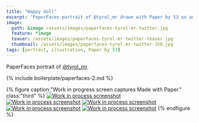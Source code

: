 ```yaml
---
title: "Happy doll"
excerpt: "PaperFaces portrait of @tyrol_mr drawn with Paper by 53 on an iPad."
image: 
  path: &image /assets/images/paperfaces-tyrol-mr-twitter.jpg 
  feature: *image
  teaser: /assets/images/paperfaces-tyrol-mr-twitter-teaser.jpg
  thumbnail: /assets/images/paperfaces-tyrol-mr-twitter-150.jpg
tags: [portrait, illustration, Paper by 53]
---
```


PaperFaces portrait of [@tyrol_mr](https://twitter.com/tyrol_mr).

{% include boilerplate/paperfaces-2.md %}

{% figure caption:"Work in progress screen captures Made with Paper." class:"third" %}
[![Work in process screenshot](/assets/images/paperfaces-tyrol-mr-process-1-600.jpg)](/assets/images/paperfaces-tyrol-mr-process-1-lg.jpg) [![Work in process screenshot](/assets/images/paperfaces-tyrol-mr-process-2-600.jpg)](/assets/images/paperfaces-tyrol-mr-process-2-lg.jpg) [![Work in process screenshot](/assets/images/paperfaces-tyrol-mr-process-3-600.jpg)](/assets/images/paperfaces-tyrol-mr-process-3-lg.jpg) [![Work in process screenshot](/assets/images/paperfaces-tyrol-mr-process-4-600.jpg)](/assets/images/paperfaces-tyrol-mr-process-4-lg.jpg) [![Work in process screenshot](/assets/images/paperfaces-tyrol-mr-process-5-600.jpg)](/assets/images/paperfaces-tyrol-mr-process-5-lg.jpg)
{% endfigure %}
